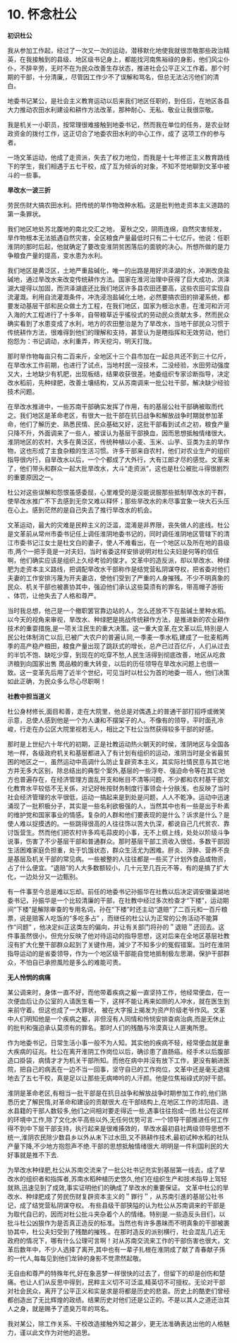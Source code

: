 # 10. 怀念杜公

**初识杜公**

我从参加工作起，经过了一次又一次的运动，潜移默化地使我就很祟敬那些政治精英，在我接触到的县级、地区级书记身上，都能找河南焦裕祿的身影，他们风尘仆仆，不辞辛劳，无时不在为民众改善生存状态，推进社会公平正义工作着。那个时期的干部，十分清廉,，尽管因工作少不了误解和骂名，但总无法沾污他们的清白。

地委书记某公，是社会主义教育运动以后来我们地区任职的，到任后，在地区各县大力推动农田水利建设和耕作方法改革，那种耐心、无私、敬业让我很崇敬。

我是机关一小职员，按常理很难接触到地委书记，然而我在单位的任务，是农业财政资金的拨付工作，这正切合了地委农田水利的中心工作，成了 这项工作的参与者。

一场文革运动，他成了走资派，失去了权力地位，而我是十七年修正主义教育路线下的学生，我们相遇于五七干校，成了互为倾诉的对象，不知不觉地聊到文革中被斗的一些事。

**旱改水一波三折**

劳民伤财大搞农田水利。把传统的旱作物改种水稻。这是批判他走资本主义道路的第一条罪状。

我们地区地处苏北腹地的南北交汇之地， 夏秋之交，阴雨连绵，自然灾害频发，旱作物根本无法抵遇自然灾害，全区粮食产量最低时只有二十七亿斤。他说：任职淮阴的那时后起，他就确定了要改变淮阴贫困落后的面貌的决心。所想所做的是力争粮食产量的提高，变水患为水利。

我们地区是黄泛区，土地严重盐碱化，唯一的出路是用好洪泽湖的水，冲涮改良盐碱地，通过旱改水来改变传统耕作方法。国家在淮河治理中获得了巨大成功，洪泽湖大堤得以加固，而洪泽湖底还比我们地区许多县农田还要高，这些农田可实现自流灌溉。利用自流灌溉条件，冲洗浸泡盐碱化土地，必然要搞农田的排灌系统，都要发动基层干部和民众做土方工程，在我们地区，国家为根治水患，在淮河和沂河入海的大工程进行了十多年，自带粮草近乎徭役式的劳动民众贡献太多，然而民众确实看到了水患变成了水利，地方的农田整治是为了旱改水，当地干部民众习惯于传统耕作方法，很难得到他们的理解和支持，甚至认为是瞎指挥和无效劳动，他们抱怨为：书记调动，水利重弄，昨天挖沟，明天打陇。

那时旱作物每亩只有二百来斤，全地区十三个县市加在一起总共还不到三十亿斤，在旱改水工作前期，也进行了试点，当地村民一沒技术，二没经验，水田劳动强度又大，土地缺少有机肥，出现板结，结果收获很差。地委组织专家诊断指导，决定改水稻前，先种绿肥，改善土壤结构，又从苏南调来一批公社干部，解决缺少经验技术问题。

在旱改水推进中，一些苏南干部确实发挥了作用，有的基层公社干部确被取而代之。我们地区是革命老区，有很大一批干部在抗日战争和解放战争时期就参加革命，他们了解历史、熟悉民情、民众基础又好，这批干部看到试点之初，粮食产量只降不升，外面调来了一些人，被误认为基层干部换血，因而思想抵触情绪很大。淮阴地区的农村，大多在黄泛区，传统种植以小麦、玉米、山芋、豆类为主的旱作物，这也形成了主食杂粮的生活习惯。许多干部来自农村，他们对农业生产的组织指导很内行，自旱改水以后，一个个都成了大外行，大有江郎才尽的感觉。文革来了，他们带头和群众一起大批旱改水，大斗“走资派”，这也是杜公被批斗得很剧烈的重要原因之一。

杜公对这些误解和怨恨虽感委屈，心里难受的是沒能说服那些抵制旱改水的干群，使旱改水推广不下去感到无奈又难以释怀；那些旱改水的未尽事宜象一块大石头压在心上。感到茫然的是自己失去了推行旱改水的机会。

文革运动，最大的灾难是民粹主义的泛滥，混淆是非界限，丧失做人的底线。杜公是文革前从常州市委书记任上调任淮阴地委书记的，同时调任淮阴地区管辖下的清江市委书记江女士是杜文白的妻子，使人不难看出，在一个地区以及所在地的县级市,两个一把手竟是一对夫妇，当时省委这样安排说明对杜公夫妇是何等的信仼啊，他们确实应该是组织上久经考验的俊才。文革中的造反派，却以旱改水、种绿肥为走资本主义路线，把调配旱改水干部称作是结党营私阴谋夺权，把省委对他们夫妻的工作安排污蔑为开夫妻店，使他们受到了严重的人身摧残。不少不明真象的民众、机关干部也被裹协其中，强迫他们承认这些莫须有的罪名，带高帽子游街 、体罚，让他失去了人格和尊严。

当时我总想，他己是一个撤职罢官靠边站的人，怎么还放不下在盐碱土里种水稻。以今天的视角来审视，旱改水、种绿肥是挑战传统耕作方法，是推进新的农业耕作技术的重耍措施,是一项关注民生的重大决策。这一重大变革,在文革以后,特別是人民公社体制消亡以后,已被广大农户的普遍认同,一季麦一季水稻,建成了一批麦稻两季的高产稳产粮田，粮食产量出现了跳跃式的增长，总产已过百亿斤，人们从过去的半饥不饱、缺吃少穿，到现在的吃穿不愁,人民生活得到彻底改善，地区从吃救济粮到向国家出售 啇品粮的重大转变，以后的历任领导在旱改水问题上也很一致。这一变革先后用了近半个世纪，可见当时以杜公为首的地委一班人，他们决策如此正确，为民众多么尽心尽职啊！



**社教中担当道义**

杜公身材修长,面目和善，走在大院里，他总是对偶遇上的普通干部打招呼或微笑示意，总使人感到他是一个为人谦和不摆架子的人。不像有的领导，平时面孔冷峻，行走在办公区大院里视若无人，相比之下杜公当然获得较多干部的好感。

那时是上世纪六十年代的初期，正是社教运动热火朝天的时侯，淮阴地区与全国各地一样，各级政府机关和基层都进入了有计划有组织的运动，淮阴当时是全省最贫困的地区之一，虽然运动中高调什么防止复辟资本主义，其实际社情民意与其它地方并无多大区别，除总结出的典型个案外,基层的一些浮夸、强迫命令等在其它地方也普遍存在，在经济管理方面乱开支和帐目不清等问题，不少都和农村基干部文化教育水平较低不无关係，对记好帐按财务制度行事领会十分肤浅，也反映了当时社会经济管理的水平很低，运动一搞起来是到处是问题，人人不乾净。运动中迅速涌现了一批积极分子，其实是一些名利欲极强的人，当然其中也有一些是出于朴素的维护党和国家事业的情感。复杂的人群和他们要表现的是什么？诉求是什么？是使人难以捉摸透的。一些跳得很高的人往往饰以苦大仇深，都说自己几代贫农、靠讨饭营生。然而他们把农村许多鸡毛蒜皮的小事，无不上纲上线，处处以阶级斗争说事，伤害了不少基层干部和普通群众。那时基层干部工资收入很低，多数干部因生活困难家庭负担重，处于饥饿状态，群众生活尤为困难。肝炎、浮肿、营养不良是基层及机关干部的常见病。一些被整的人往往都是一些买了计划外食品或物资，占了什么便宜。“退赔”的人大多数额较小，几十元至几百元不等，有的是搞了扩大化，一边处分又一边甄别。&#x20;

有一件事至今总是难以忘却。前任的地委书记孙振华在社教以后决定调安徽巢湖地委书记，孙振华是一个比较清廉的干部，在社教中经过多次检查才“下楼”，运动期间“下楼”是解除审查的专用名词，孙在“下楼”时还主动“退赔”了二百元和一百斤粮票，说是赔客人吃饭的“多吃多占” ，而继任的杜公认为正常的公务活动不能算作“问题” ，他决定纠正这类左的偏向，并让有关部门将孙的＂退赔＂还回去。这件事虽然很小，但充分反映了他对待运动的指导思想，这对后来在全地区基层社教沒有扩大化整干部群众起到了关键作用，減少了不知多少的冤假错案。当时在淮阴指导运动的是省委领导，作为一个地区级干部能自觉地抵制极左思潮，保护干部群众，不怕自已承担風险是多么的难能可贵。

**无人怜悯的病痛**

某公调来时，身体一直不好，而他带着疾病之躯一直坚持工作，他经常便血，在一次便血后让办公室的人请医生看一下，这样不能让再来如厕的人冲水，就在医生到来前守着。但这也成了一大罪状， 被在大字报上揭发为资产阶级老爷作风。文革中人们明知他是一个疾病之躯，非但沒有人同情和怜悯安排查病治病,而是无休止的批判和强迫承认莫须有的罪名。那时人们的残酷与冷漠真让人匪夷所思。

作为地委书记，日常生活小事一般不为人知。其实他的疾病不轻，经常便血就是重大疾病的征兆。杜公在离开淮阴工作岗位以后，确诊患了直肠癌。经手术以后腹部造口掛袋，病情才才为机关干部所知。而他在病中并沒有放下工作，更没有躺进医院，把自己的病丟在一边不当一回事，坚守自已的工作岗位，文革中还是毫无退缩地去了五七干校，真是足以让那些无病呻吟的人汗颜。他是位焦裕祿式的好干部。

淮阴是革命老区,有相当一批干部是在抗日战争和解放战争时期参加工作的,他们熟悉历史了解民惰,对革命和建设的贡献很大.在干部结构上,在地区工作的沭阳县、涟水县籍的干部人数较多,他们之间相对要走得近一些,遇事往往抱成一团.杜公在这样的环境中工作,除了文化水平高些以外,无任何优势可言.一个领导干部推进任何工作得不到中下层干部支持，执行起来是很难揍效的，旱改水最初县社两级领导思想不统一,淮阴农民除少数县乡以外从未下过水田,又不熟耕作技术,最初试种水稻的社队产量下降,不少地方抱怨声不绝.干部的思想抵触情绪很大.明明是一件利国利民的大好事就是推不下去.

为旱改水种绿肥,杜公从苏南交流来了一批公社书记充实到基层第一线去，成了旱改水的组织者和指挥者,苏南水稻种植历史悠久,他们在组织生产和技术指导上驾轻就熟,迅速见到了成效,事实证明他们的确成了旱改水的重要保证。 文革中杜公的旱改水、种绿肥成了劳民伤财复辟资本主义的＂罪行＂，从苏南引進的基层公社书记，成了结党营私阴谋夺权。.有些县级干部狭隘的认为杜公从苏南调来的干部是为取代自已的，因而对杜公批斗夹杂着个人的情绪。特别是.一些造反头目们，以批斗杜公凶狠作为是否真正造反的标准。当然也有许多愚昧而不明真象的干部被裹协其中，杜公夫妇受到了残酷的摧残.。在那时造反的派别横行，社会混乱几近无政府的情况下，哪有什么公理可言啊！对从苏南交流来工作的干部伤害也很大，文革后数年中，不少人选择了离开,其中也有一辈子扎根在淮阴成了献了青春献子孫的一代人,每每见到他们龙钟的身影不觉肃然起敬。

无自由和尊严的特殊年代,好在象恶梦一样很快的过去了，但留下的却是创伤和楚痛。也让人们从反思中得到，民粹主义切不可泛滥,精英切不可擅权。无论对干部对社会民众，离开了公平正义和实是求是将都是历史的悲哀。历史上的酷吏们曾经都创造出了无比辉煌的政绩。结果历史对他们还是公正的。不是以其人之道还治其人之身，就是赐予了遗臭万年的骂名。

我对某公，除工作关系、干校改造接触外知之甚少，更无法准确表达出他的人格魅力，谨以此文作为对他的追思。
